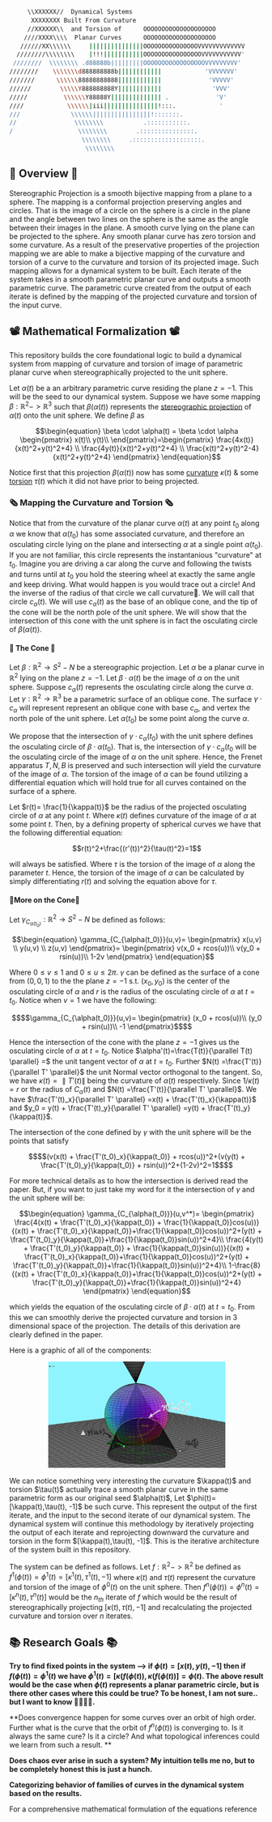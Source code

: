```sh
     \\XXXXXX//  Dynamical Systems
      XXXXXXXX Built From Curvature  
     //XXXXXX\\  and Torsion of      OOOOOOOOOOOOOOOOOOOO
    ////XXXX\\\\  Planar Curves      OOOOOOOOOOOOOOOOOOOO
   //////XX\\\\\\     |||||||||||||||OOOOOOOOOOOOOOOVVVVVVVVVVVVV
  ////////\\\\\\\\    |!!!|||||||||||OOOOOOOOOOOOOOOOVVVVVVVVVVV'
 ////////  \\\\\\\\ .d88888b|||||||||OOOOOOOOOOOOOOOOOVVVVVVVVV'
////////    \\\\\\\d888888888b||||||||||||            'VVVVVVV'
///////      \\\\\\88888888888||||||||||||             'VVVVV'
//////        \\\\\Y888888888Y||||||||||||              'VVV'
/////          \\\\\\Y88888Y|||||||||||||| .             'V'
////            \\\\\\|iii|||||||||||||||!:::.            '
///              \\\\\\||||||||||||||||!:::::::.
//                \\\\\\\\           .:::::::::::.
/                  \\\\\\\\        .:::::::::::::::.
                    \\\\\\\\     .:::::::::::::::::::.
                     \\\\\\\\
```
## 📘 Overview 📘
Stereographic Projection is a smooth bijective mapping from a plane to a sphere. The mapping is a conformal projection preserving angles and circles. That is the image of a circle on the sphere is a circle in the plane and the angle between two lines on the sphere is the same as the angle between their images in the plane. A smooth curve lying on the plane can be projected to the sphere. Any smooth planar curve has zero torsion and some curvature. As a result of the preservative properties of the projection mapping we are able to make a bijective mapping of the curvature and torsion of a curve to the curvature and torsion of its projected image. Such mapping allows for a dynamical system to be built. Each iterate of the system takes in a smooth parametric planar curve and outputs a smooth parametric curve. The parametric curve created from the output of each iterate is defined by the mapping of the projected curvature and torsion of the input curve. </br>

## 📽 Mathematical Formalization 📽
This repository builds the core foundational logic to build a dynamical system from mapping of curvature and torsion of image of parametric planar curve when stereographically projected to the unit sphere. </br>

Let $\alpha(t)$ be a an arbitrary parametric curve residing the plane $z=-1$. This will be the seed to our dynamical system. Suppose we have some mapping $\beta: \mathbb{R}^2->\mathbb{R}^3$ such that $\beta(\alpha(t))$ represents the [stereographic projection](https://en.wikipedia.org/wiki/Stereographic_projection) of $\alpha(t)$ onto the unit sphere. 
We define $\beta$ as
```math
\begin{equation}
    \beta \cdot \alpha(t) = \beta \cdot \alpha \begin{pmatrix}
    x(t)\\
    y(t)\\
    \end{pmatrix}=\begin{pmatrix}
    \frac{4x(t)}{x(t)^2+y(t)^2+4} \\
    \frac{4y(t)}{x(t)^2+y(t)^2+4} \\
    \frac{x(t)^2+y(t)^2-4}{x(t)^2+y(t)^2+4}
    \end{pmatrix}
    
\end{equation}
```

Notice first that this projection $\beta(\alpha(t))$ now has some [curvature](https://mathworld.wolfram.com/Curvature.html) $\kappa(t)$ & some [torsion](https://mathworld.wolfram.com/Torsion.html) $\tau(t)$ which it did not have prior to being projected. 

### 🗞 Mapping the Curvature and Torsion 🗞
Notice that from the curvature of the planar curve $\alpha(t)$ at any point $t_0$ along $\alpha$ we know that $\alpha(t_0)$ has some associated curvature, and therefore an osculating circle lying on the plane and intersecting $\alpha$ at a single point $\alpha(t_0)$. If you are not familiar, this circle represents the instantanious "curvature" at $t_0$. Imagine you are driving a car along the curve and following the twists and turns until at $t_0$ you hold the steering wheel at exactly the same angle and keep driving. What would happen is you would trace out a circle! And the inverse of the radius of that circle we call curvature🙌. We will call that circle $c_{\alpha}(t)$. We will use $c_{\alpha}(t)$ as the base of an oblique cone, and the tip of the cone will be the north pole of the unit sphere. We will show that the intersection of this cone with the unit sphere is in fact the osculating circle of $\beta(\alpha(t))$. </br>

#### 🍦 The Cone 🍦
Let $\beta: \mathbb{R}^2\rightarrow{}S^2-{N}$ be a stereographic projection. Let $\alpha$ be a planar curve in $\mathbb{R}^2$ lying on the plane $z=-1$. Let $\beta \cdot \alpha(t)$ be the image of $\alpha$ on the unit sphere. Suppose $c_{\alpha}(t)$ represents the osculating circle along the curve $\alpha$. Let  $\gamma :\mathbb{R}^2\rightarrow{}\mathbb{R}^3$ be a parametric surface of an oblique cone. The surface $\gamma \cdot c_\alpha$ will represent represent an oblique cone with base $c_\alpha$, and vertex the north pole of the unit sphere. Let $\alpha(t_0)$ be some point along the curve $\alpha$. 

 We propose that the intersection of $\gamma \cdot {c_\alpha(t_0)}$ with the unit sphere defines the osculating circle of $\beta \cdot \alpha(t_0)$. That is, the intersection of $\gamma \cdot {c_\alpha(t_0}$ will be the osculating circle of the image of $\alpha$ on the unit sphere. Hence, the Frenet apparatus $T,N,B$ is preserved and such intersection will yield the curvature of the image of $\alpha$. The torsion of the image of $\alpha$ can be found utilizing a differential equation which will hold true for all curves contained on the surface of a sphere. 
 
 Let $r(t)= \frac{1}{\kappa(t)}$ be the radius of the projected osculating circle of $\alpha$ at any point $t$. Where $\kappa(t)$ defines curvature of the image of $\alpha$ at some point $t$. Then, by a defining property of spherical curves we have that the following differential equation:

$$r(t)^2+\frac{(r'(t))^2}{\tau(t)^2}=1$$
   
will always be satisfied. Where $\tau$ is the torsion of the image of $\alpha$ along the parameter $t$. Hence, the torsion of the image of $\alpha$ can be calculated by simply differentiating $r(t)$ and solving the equation above for $\tau$.

#### 🍦More on the Cone🍦
Let $\gamma_{C_{\alpha(t_0)}}: \mathbb{R}^2\rightarrow{}S^2-{N}$ be defined as follows:
```math
\begin{equation}
\gamma_{C_{\alpha(t_0)}}(u,v)= \begin{pmatrix}
x(u,v) \\
y(u,v) \\
z(u,v)
\end{pmatrix}= \begin{pmatrix}
v(x_0 + rcos(u))\\
v(y_0 + rsin(u))\\
1-2v
\end{pmatrix}
\end{equation}
```
Where $0\leq v \leq 1$ and $0\leq u \leq2\pi$. $\gamma$ can be defined as the surface of a cone from $(0,0,1)$ to the the plane $z=-1$ s.t. $(x_0,y_0)$ is the center of the osculating circle of $\alpha$ and $r$ is the radius of the osculating circle of $\alpha$ at $t=t_0$. Notice when $v=1$ we have the following:
```math
$$\gamma_{C_{\alpha(t_0)}}(u,v)= \begin{pmatrix}
(x_0 + rcos(u))\\
(y_0 + rsin(u))\\
-1
\end{pmatrix}$$
```

Hence the intersection of the cone with the plane $z=-1$ gives us the osculating circle of $\alpha$ at $t=t_0$. Notice $\alpha'(t)=\frac{T(t)}{\parallel T(t) \parallel} =$ the unit tangent vector of $\alpha$ at $t=t_0$. Further $N(t) =\frac{T'(t)}{\parallel T' \parallel}$ the unit Normal vector orthogonal to the tangent. So, we have $\kappa(t)=\parallel T'(t) \parallel$ being the curvature of $\alpha(t)$ respectively. Since $1/\kappa(t) = r$ or the radius of $C_\alpha (t)$ and $N(t) =\frac{T'(t)}{\parallel T' \parallel}$. We have $\frac{T'(t)_x}{\parallel T' \parallel} =x(t) + \frac{T'(t)_x}{\kappa(t)}$ and 
$y_0 = y(t) + \frac{T'(t)_y}{\parallel T' \parallel} =y(t) + \frac{T'(t)_y}{\kappa(t)}$.

The intersection of the cone defined by $\gamma$ with the unit sphere will be the points that satisfy
```math
$$(v(x(t) + \frac{T'(t_0)_x}{\kappa(t_0)} + rcos(u))^2+(v(y(t) + \frac{T'(t_0)_y}{\kappa(t_0)} + rsin(u))^2+(1-2v)^2=1$$
```

For more technical details as to how the intersection is derived read the paper. But, if you want to just take my word for it the intersection of $\gamma$ and the unit sphere will be:
```math
\begin{equation}
 \gamma_{C_{\alpha(t_0)}}(u,v^*)= \begin{pmatrix}
\frac{4(x(t) + \frac{T'(t_0)_x}{\kappa(t_0)} + \frac{1}{\kappa(t_0)}cos(u))}{(x(t) + \frac{T'(t_0)_x}{\kappa(t_0)}+\frac{1}{\kappa(t_0)}cos(u))^2+(y(t) + \frac{T'(t_0)_y}{\kappa(t_0)}+\frac{1}{\kappa(t_0)}sin(u))^2+4}\\
\frac{4(y(t) + \frac{T'(t_0)_y}{\kappa(t_0)} + \frac{1}{\kappa(t_0)}sin(u))}{(x(t) + \frac{T'(t_0)_x}{\kappa(t_0)}+\frac{1}{\kappa(t_0)}cos(u))^2+(y(t) + \frac{T'(t_0)_y}{\kappa(t_0)}+\frac{1}{\kappa(t_0)}sin(u))^2+4}\\
1-\frac{8}{(x(t) + \frac{T'(t_0)_x}{\kappa(t_0)}+\frac{1}{\kappa(t_0)}cos(u))^2+(y(t) + \frac{T'(t_0)_y}{\kappa(t_0)}+\frac{1}{\kappa(t_0)}sin(u))^2+4}
\end{pmatrix} 
\end{equation}
```

which yields the equation of the osculating circle of $\beta \cdot \alpha(t)$ at $t=t_0$. From this we can smoothly derive the projected curvature and torsion in 3 dimensional space of the projection. The details of this derivation are clearly defined in the paper.

Here is a graphic of all of the components: </br>
<p align="center">
  <img src="Plot4.png" width="350" title="hover text">
</p>
We can notice something very interesting the curvature $\kappa(t)$ and torsion $\tau(t)$ actually trace a smooth planar curve in the same parametric form as our original seed $\alpha(t)$, Let $\phi(t)=[\kappa(t),\tau(t), -1]$ be such curve. This represent the output of the first iterate, and the input to the second iterate of our dynamical system. The dynamical system will continue this methodology by iteratively projecting the output of each iterate and reprojecting downward the curvature and torsion in the form $[\kappa(t),\tau(t), -1]$. This is the iterative architecture of the system built in this repository. 

The system can be defined as follows. Let $f: \mathbb{R}^2->\mathbb{R}^2$ be defined as $f^1(\phi(t)) = \phi^1(t)=[\kappa^1(t),\tau^1(t), -1]$ where $\kappa(t)$ and $\tau(t)$ represent the curvature and torsion of the image of $\phi^0(t)$ on the unit sphere. Then $f^n(\phi(t)) = \phi^n(t)=[\kappa^n(t),\tau^n(t)]$ would be the $n_{th}$ iterate of $f$ which would be the result of stereographically projecting $[\kappa(t),\tau(t),-1]$ and recalculating the projected curvature and torsion over $n$ iterates.

## 📚 Research Goals 📚

**Try to find fixed points in the system --> if $\phi(t) =[x(t),y(t), -1]$ then if $f(\phi(t))=\phi^1(t)$ we have $\phi^1(t)=[\kappa(f(\phi(t)),\kappa(f(\phi(t))]=\phi(t)$. The above result would be the case when $\phi(t)$ represents a planar parametric circle, but is there other cases where this could be true? To be honest, I am not sure.. but I want to know 🧙‍♂️🧙‍♂️.**
</br>

**Does convergence happen for some curves over an orbit of high order. Further what is the curve that the orbit of 
$f^n(\phi(t))$ is converging to. Is it always the same cure? Is it a circle? And what topological inferences could we learn from such a result. **
</br>

**Does chaos ever arise in such a system? My intuition tells me no, but to be completely honest this is just a hunch.**
</br>

**Categorizing behavior of families of curves in the dynamical system based on the results.**

For a comprehensive mathematical formulation of the equations reference 



